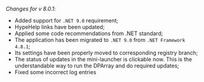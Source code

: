 _Changes for v 8.0.1_:
- Added support for `.NET 9.0` requirement;
- HypeHelp links have been updated;
- Applied some code recommendations from .NET standard;
- The application has been migrated to `.NET 9.0` from `.NET Framework 4.8.1`;
- Its settings have been properly moved to corresponding registry branch;
- The status of updates in the mini-launcher is clickable now. This is the understandable way to run the DPArray and do required updates;
- Fixed some incorrect log entries
